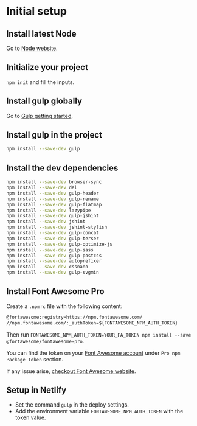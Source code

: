 # Initial setup

## Install latest Node

Go to [Node website](https://nodejs.org/en/download/).

## Initialize your project

`npm init` and fill the inputs.

## Install gulp globally

Go to [Gulp getting started](https://gulpjs.com/docs/en/getting-started/quick-start).

## Install gulp in the project

```sh
npm install --save-dev gulp
```

## Install the dev dependencies

```sh
npm install --save-dev browser-sync
npm install --save-dev del
npm install --save-dev gulp-header
npm install --save-dev gulp-rename
npm install --save-dev gulp-flatmap
npm install --save-dev lazypipe
npm install --save-dev gulp-jshint
npm install --save-dev jshint
npm install --save-dev jshint-stylish
npm install --save-dev gulp-concat
npm install --save-dev gulp-terser
npm install --save-dev gulp-optimize-js
npm install --save-dev gulp-sass
npm install --save-dev gulp-postcss
npm install --save-dev autoprefixer
npm install --save-dev cssnano
npm install --save-dev gulp-svgmin

```

## Install Font Awesome Pro

Create a `.npmrc` file with the following content:

```txt
@fortawesome:registry=https://npm.fontawesome.com/
//npm.fontawesome.com/:_authToken=${FONTAWESOME_NPM_AUTH_TOKEN}
```

Then run `FONTAWESOME_NPM_AUTH_TOKEN=YOUR_FA_TOKEN npm install --save @fortawesome/fontawesome-pro`.

You can find the token on your [Font Awesome account](https://fontawesome.com/account) under `Pro npm Package Token` section.

If any issue arise, [checkout Font Awesome website](https://fontawesome.com/how-to-use/on-the-web/setup/using-package-managers).

## Setup in Netlify

- Set the command `gulp` in the deploy settings.
- Add the environment variable `FONTAWESOME_NPM_AUTH_TOKEN` with the token value.
